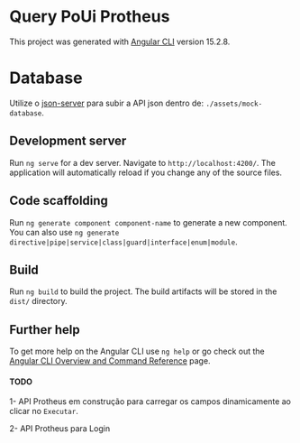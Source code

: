 # Query PoUi Protheus

This project was generated with [Angular CLI](https://github.com/angular/angular-cli) version 15.2.8.

# Database

Utilize o [json-server](https://www.npmjs.com/package/json-server) para subir a API json dentro de: `./assets/mock-database`.

## Development server

Run `ng serve` for a dev server. Navigate to `http://localhost:4200/`. The application will automatically reload if you change any of the source files.

## Code scaffolding

Run `ng generate component component-name` to generate a new component. You can also use `ng generate directive|pipe|service|class|guard|interface|enum|module`.

## Build

Run `ng build` to build the project. The build artifacts will be stored in the `dist/` directory.

## Further help

To get more help on the Angular CLI use `ng help` or go check out the [Angular CLI Overview and Command Reference](https://angular.io/cli) page.

#### TODO

1- API Protheus em construção para carregar os campos dinamicamente ao clicar no `Executar`.

2- API Protheus para Login
